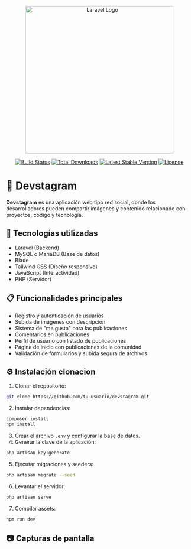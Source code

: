<p align="center"><a href="https://laravel.com" target="_blank"><img src="https://raw.githubusercontent.com/laravel/art/master/logo-lockup/5%20SVG/2%20CMYK/1%20Full%20Color/laravel-logolockup-cmyk-red.svg" width="400" alt="Laravel Logo"></a></p>

<p align="center">
<a href="https://github.com/laravel/framework/actions"><img src="https://github.com/laravel/framework/workflows/tests/badge.svg" alt="Build Status"></a>
<a href="https://packagist.org/packages/laravel/framework"><img src="https://img.shields.io/packagist/dt/laravel/framework" alt="Total Downloads"></a>
<a href="https://packagist.org/packages/laravel/framework"><img src="https://img.shields.io/packagist/v/laravel/framework" alt="Latest Stable Version"></a>
<a href="https://packagist.org/packages/laravel/framework"><img src="https://img.shields.io/packagist/l/laravel/framework" alt="License"></a>
</p>

# 📸 Devstagram

**Devstagram** es una aplicación web tipo red social, donde los desarrolladores pueden compartir imágenes y contenido relacionado con proyectos, código y tecnología.

## 🚀 Tecnologías utilizadas
- Laravel (Backend)
- MySQL o MariaDB (Base de datos)
- Blade 
- Tailwind CSS (Diseño responsivo)
- JavaScript (Interactividad)
- PHP (Servidor)

## 📋 Funcionalidades principales
- Registro y autenticación de usuarios
- Subida de imágenes con descripción
- Sistema de "me gusta" para las publicaciones
- Comentarios en publicaciones
- Perfil de usuario con listado de publicaciones
- Página de inicio con publicaciones de la comunidad
- Validación de formularios y subida segura de archivos

## ⚙️ Instalación clonacion
1. Clonar el repositorio:
```bash
git clone https://github.com/tu-usuario/devstagram.git
```
2. Instalar dependencias:
```bash
composer install
npm install
```
3. Crear el archivo `.env` y configurar la base de datos.
4. Generar la clave de la aplicación:
```bash
php artisan key:generate
```
5. Ejecutar migraciones y seeders:
```bash
php artisan migrate --seed
```
6. Levantar el servidor:
```bash
php artisan serve
```
7. Compilar assets:
```bash
npm run dev
```

## 📷 Capturas de pantalla

